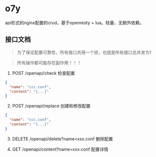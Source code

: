 # o7y

api形式的nginx配置的crud，基于openresty + lua。轻量、无额外依赖。

## 接口文档

> 为了保证配置可靠性，所有接口共用一个锁，也就是所有接口总并发为1

> 所有操作都可能存在副作用！！！

1. POST /openapi/check 检查配置
```json
{
  "name": "ccc.conf",
  "content": "{...}"
}
```

2. POST /openapi/replace 创建和修改配置
```json
{
  "name": "ccc.conf",
  "content": "{...}"
}
```

3. DELETE /openapi/delete?name=xxx.conf 删除配置

4. GET /openapi/content?name=xxx.conf 配置详情




